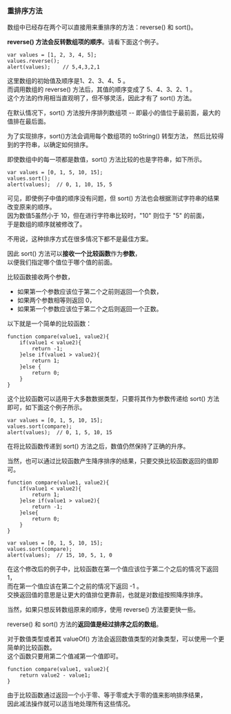 ### 重排序方法

数组中已经存在两个可以直接用来重排序的方法：reverse() 和 sort()。  

**reverse() 方法会反转数组项的顺序**。请看下面这个例子。  

	var values = [1, 2, 3, 4, 5];
    values.reverse();
    alert(values);    // 5,4,3,2,1

这里数组的初始值及顺序是1、2、3、4、5 。  
而调用数组的 reverse() 方法后，其值的顺序变成了 5、4、3、2、1 。  
这个方法的作用相当直观明了，但不够灵活，因此才有了 sort() 方法。

<red>在默认情况下，sort() 方法按升序排列数组项</red> -- 即最小的值位于最前面，最大的值排在最后面。

为了实现排序，sort()方法会调用<red>每个数组项的 toString() 转型方法</red>，
然后<red>比较得到的字符串</red>，以确定如何排序。

<red>即使数组中的每一项都是数值，sort() 方法比较的也是字符串</red>，如下所示。

	var values = [0, 1, 5, 10, 15];
    values.sort();
    alert(values);  // 0, 1, 10, 15, 5

可见，即使例子中值的顺序没有问题，但 sort() 方法也会根据测试字符串的结果改变原来的顺序。  
因为数值5虽然小于 10，但在进行字符串比较时，"10" 则位于 "5" 的前面，  
于是数组的顺序就被修改了。  

不用说，这种排序方式在很多情况下都不是最佳方案。  

因此 sort() 方法可以**接收一个比较函数**作为**参数**，  
以便我们指定哪个值位于哪个值的前面。

比较函数接收两个参数，  
 - 如果第一个参数应该位于第二个<red>之前</red>则返回一个<red>负数</red>，
 - 如果两个参数相等则返回 0，  
 - 如果第一个参数应该位于第二个之后则返回一个正数。  
 
以下就是一个简单的比较函数：

	function compare(value1, value2){
    	if(value1 < value2){
        	return -1;
        }else if(value1 > value2){
        	return 1;
        }else {
        	return 0;
        }
    }
   
这个比较函数可以适用于大多数数据类型，只要将其作为参数传递给 sort() 方法即可，如下面这个例子所示。  

	var values = [0, 1, 5, 10, 15];
    values.sort(compare);
    alert(values);  // 0, 1, 5, 10, 15

在将比较函数传递到 sort() 方法之后，数值仍然保持了正确的升序。  

当然，也可以通过比较函数产生降序排序的结果，只要交换比较函数返回的值即可。
     
	function compare(value1, value2){
    	if(value1 < value2){
        	return 1;
        }else if(value1 > value2){
        	return -1;
        }else{
        	return 0;
        }
    } 

    var values = [0, 1, 5, 10, 15];
    values.sort(compare);
    alert(values);  // 15, 10, 5, 1, 0

在这个修改后的例子中，比较函数在第一个值应该位于第二个之后的情况下返回 1，  
而在第一个值应该在第二个之前的情况下返回 -1 。  
交换返回值的意思是让更大的值排位更靠前，也就是对数组按照降序排序。  

当然，如果只想反转数组原来的顺序，使用 reverse() 方法要更快一些。

reverse() 和 sort() 方法的**返回值是经过排序之后的数组**。

对于数值类型或者其 valueOf() 方法会返回数值类型的对象类型，可以使用一个更简单的比较函数。  
这个函数只要用第二个值减第一个值即可。

	function compare(value1, value2){
    	return value2 - value1;
    }

由于比较函数通过返回一个小于零、等于零或大于零的值来影响排序结果，  
因此减法操作就可以适当地处理所有这些情况。

